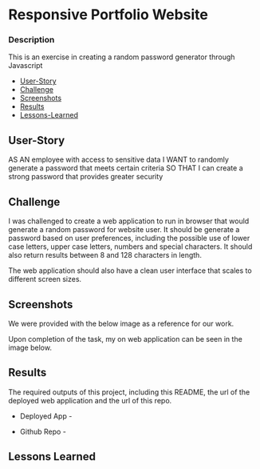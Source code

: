 # Responsive Portfolio Website

### Description

This is an exercise in creating a random password generator through Javascript

- [User-Story](##User-Story)
- [Challenge](##Challenge)
- [Screenshots](##Screenshots)
- [Results](##Results)
- [Lessons-Learned](##Lessons-Learned)

## User-Story

AS AN employee with access to sensitive data
I WANT to randomly generate a password that meets certain criteria
SO THAT I can create a strong password that provides greater security

## Challenge

I was challenged to create a web application to run in browser that would generate a random password for website user. It should be generate a password based on user preferences, including the possible use of lower case letters, upper case letters, numbers and special characters. It should also return results between 8 and 128 characters in length.

The web application should also have a clean user interface that scales to different screen sizes.

## Screenshots

We were provided with the below image as a reference for our work.

Upon completion of the task, my on web application can be seen in the image below.

## Results

The required outputs of this project, including this README, the url of the deployed web application and the url of this repo.

- Deployed App -

- Github Repo -

## Lessons Learned
